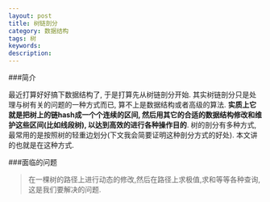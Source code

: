 ```yaml
---
layout: post
title: 树链剖分
category: 数据结构
tags: 树
keywords: 
description: 
---
```


###简介



最近打算好好搞下数据结构了, 于是打算先从树链剖分开始. 其实树链剖分只是处理与树有关的问题的一种方式而已, 算不上是数据结构或者高级的算法. **实质上它就是把树上的链hash成一个个连续的区间, 然后用其它的合适的数据结构修改和维护这些区间(比如线段树), 以达到高效的进行各种操作目的**. 树的剖分有多种方式, 最常用的是按照树的轻重边划分(下文我会简要证明这种剖分方式的好处). 本文讲的也就是在这种方式.

###面临的问题
>在一棵树的路径上进行动态的修改,然后在路径上求极值,求和等等各种查询, 这是我们要解决的问题.
